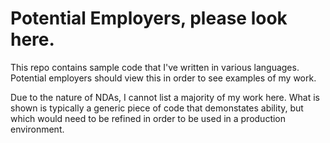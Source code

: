 #  Potential Employers, please look here.
This repo contains sample code that I've written in various languages.  Potential employers should view this in order to see examples of my work.

Due to the nature of NDAs, I cannot list a majority of my work here.  What is shown is typically a generic piece of code that demonstates ability, but which would need to be refined in order to be used in a production environment.